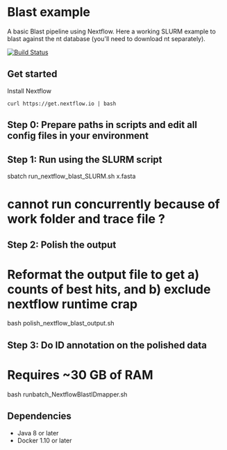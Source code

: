 # Blast example 

A basic Blast pipeline using Nextflow. Here a working SLURM example to blast against the nt database (you'll need to download nt separately).

[![Build Status](https://travis-ci.org/nextflow-io/blast-example.svg?branch=master)](https://travis-ci.org/nextflow-io/blast-example)

## Get started 

Install Nextflow 

    curl https://get.nextflow.io | bash 


## Step 0: Prepare paths in scripts and edit all config files in your environment

## Step 1: Run using the SLURM script

  sbatch run_nextflow_blast_SLURM.sh x.fasta
  # cannot run concurrently because of work folder and trace file ?
  

## Step 2: Polish the output

  # Reformat the output file to get a) counts of best hits, and b) exclude nextflow runtime crap
  bash polish_nextflow_blast_output.sh
  

## Step 3: Do ID annotation on the polished data

  # Requires ~30 GB of RAM
  bash runbatch_NextflowBlastIDmapper.sh
  


## Dependencies 

* Java 8 or later 
* Docker 1.10 or later 
